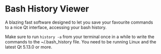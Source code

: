 # Bash History Viewer

A blazing fast software designed to let you save your favourite commands to a nice Qt interface, accessing your bash history.

Make sure to run ```history -a``` from your terminal once in a while to write the commands to the ~/.bash_history file.
You need to be running Linux and the latest Qt 5.13.0 or more.
